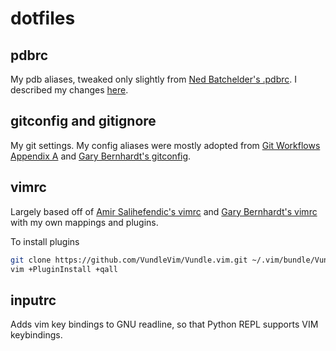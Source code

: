 # dotfiles

## pdbrc

My pdb aliases, tweaked only slightly from
[Ned Batchelder's .pdbrc](https://nedbatchelder.com/blog/200704/my_pdbrc.html).
I described my changes
[here](https://kylekizirian.github.io/ned-batchelders-updated-pdbrc.html).

## gitconfig and gitignore

My git settings. My config aliases were mostly adopted from
[Git Workflows Appendix A](http://documentup.com/skwp/git-workflows-book#appendix-a---the-gitconfig)
and [Gary Bernhardt's gitconfig](https://github.com/garybernhardt/dotfiles).

## vimrc

Largely based off of [Amir Salihefendic's vimrc](https://github.com/amix/vimrc)
and [Gary Bernhardt's vimrc](https://github.com/garybernhardt/dotfiles) with
my own mappings and plugins.

To install plugins

```bash
git clone https://github.com/VundleVim/Vundle.vim.git ~/.vim/bundle/Vundle.vim
vim +PluginInstall +qall
```

## inputrc

Adds vim key bindings to GNU readline, so that Python REPL
supports VIM keybindings.

